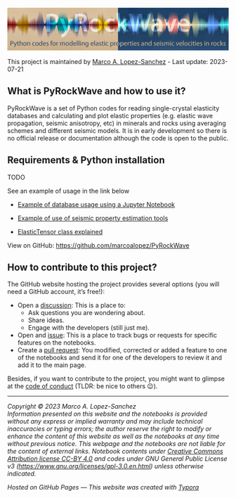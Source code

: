 ![header](https://raw.githubusercontent.com/marcoalopez/PyRockWave/main/img/header.jpg)

This project is maintained by [Marco A. Lopez-Sanchez](https://marcoalopez.github.io/) - Last update: 2023-07-21  

## What is PyRockWave and how to use it?

PyRockWave is a set of Python codes for reading single-crystal elasticity databases and calculating and plot elastic properties (e.g. elastic wave propagation, seismic anisotropy, etc) in minerals and rocks using averaging schemes and different seismic models. It is in early development so there is no official release or documentation although the code is open to the public.

## Requirements & Python installation

TODO

See an example of usage in the link below

- [Example of database usage using a Jupyter Notebook](https://deepnote.com/viewer/github/marcoalopez/PyRockWave/blob/main/src/example_database.ipynb)

- [Example of use of seismic property estimation tools](https://deepnote.com/viewer/github/marcoalopez/PyRockWave/blob/main/src/example_seismicTools.ipynb)

- [ElasticTensor class explained](https://deepnote.com/viewer/github/marcoalopez/PyRockWave/blob/main/src/ElasticTensor_explained.ipynb)

View on GitHub: https://github.com/marcoalopez/PyRockWave

## How to contribute to this project?

The GitHub website hosting the project provides several options (you will need a GitHub account, it’s free!):

- Open a [discussion](https://github.com/marcoalopez/PyRockWave/discussions): This is a place to:
  - Ask questions you are wondering about.
  - Share ideas.
  - Engage with the developers (still just me).
- Open and [issue](https://github.com/marcoalopez/PyRockWave/issues): This is a place to track bugs or requests for specific features on the notebooks.
- Create a [pull request](https://github.com/marcoalopez/PyRockWave/pulls): You modified, corrected or added a feature to one of the notebooks and send it for one of the developers to review it and add it to the main page.

Besides, if you want to contribute to the project, you might want to glimpse at the [code of conduct](https://github.com/marcoalopez/strength_envelopes/blob/master/CODE_OF_CONDUCT.md) (TLDR: be nice to others 😉). 

---
*Copyright © 2023 Marco A. Lopez-Sanchez*  
_Information presented on this website and the notebooks is provided without any express or implied warranty and may include technical inaccuracies or typing errors; the author reserve the right to modify or enhance the content of this website as well as the notebooks at any time without previous notice. This webpage and the notebooks are not liable for the content of external links. Notebook contents under [Creative Commons Attribution license CC-BY 4.0](https://creativecommons.org/licenses/by/4.0/) and codes under GNU General Public License v3 (https://www.gnu.org/licenses/gpl-3.0.en.html) unless otherwise indicated._

_Hosted on GitHub Pages — This website was created with [Typora](https://typora.io/)_